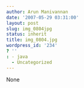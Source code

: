 ```yaml
---
author: Arun Manivannan
date: '2007-05-29 03:31:00'
layout: post
slug: img_0804jpg
status: inherit
title: img_0804.jpg
wordpress_id: '234'
? ''
: - java
  - Uncategorized
---
```


None

